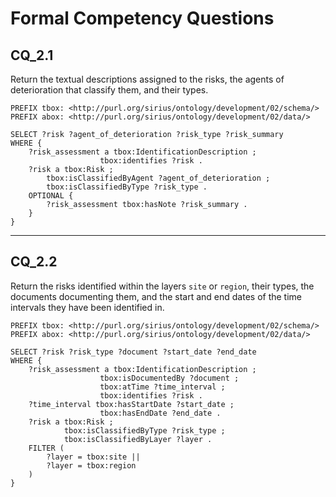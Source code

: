 # Formal Competency Questions
## CQ_2.1
Return the textual descriptions assigned to the risks, the agents of deterioration that classify them, and their types.

```SPARQL
PREFIX tbox: <http://purl.org/sirius/ontology/development/02/schema/>
PREFIX abox: <http://purl.org/sirius/ontology/development/02/data/>

SELECT ?risk ?agent_of_deterioration ?risk_type ?risk_summary
WHERE {
    ?risk_assessment a tbox:IdentificationDescription ;
                    tbox:identifies ?risk .
    ?risk a tbox:Risk ;
        tbox:isClassifiedByAgent ?agent_of_deterioration ;
        tbox:isClassifiedByType ?risk_type .
    OPTIONAL {
        ?risk_assessment tbox:hasNote ?risk_summary .
    }
}
```

***

## CQ_2.2
Return the risks identified within the layers `site` or `region`, their types, the documents documenting them, and the start and end dates of the time intervals they have been identified in.

```SPARQL
PREFIX tbox: <http://purl.org/sirius/ontology/development/02/schema/>
PREFIX abox: <http://purl.org/sirius/ontology/development/02/data/>

SELECT ?risk ?risk_type ?document ?start_date ?end_date
WHERE {
    ?risk_assessment a tbox:IdentificationDescription ;
                    tbox:isDocumentedBy ?document ;
                    tbox:atTime ?time_interval ;
                    tbox:identifies ?risk .
    ?time_interval tbox:hasStartDate ?start_date ;
                    tbox:hasEndDate ?end_date .
    ?risk a tbox:Risk ;
            tbox:isClassifiedByType ?risk_type ;
            tbox:isClassifiedByLayer ?layer .
    FILTER (
        ?layer = tbox:site ||
        ?layer = tbox:region
    )
}
```

